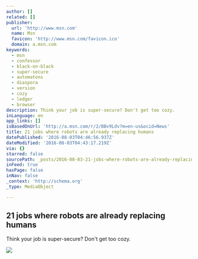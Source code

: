 ```yaml
---
author: []
related: []
publisher:
  url: 'http://www.msn.com'
  name: Msn
  favicon: 'http://www.msn.com/favicon.ico'
  domain: a.msn.com
keywords:
  - msn
  - confessor
  - black-on-black
  - super-secure
  - automatons
  - diaspora
  - version
  - cozy
  - ledger
  - browser
description: Think your job is super-secure? Don't get too cozy.
inLanguage: en
app_links: []
isBasedOnUrl: 'http://a.msn.com/r/2/BBv9Ldv?m=en-us&ocid=News'
title: 21 jobs where robots are already replacing humans
datePublished: '2016-08-03T04:46:56.937Z'
dateModified: '2016-08-03T04:43:17.219Z'
via: {}
starred: false
sourcePath: _posts/2016-08-03-21-jobs-where-robots-are-already-replacing-humans.md
inFeed: true
hasPage: false
inNav: false
_context: 'http://schema.org'
_type: MediaObject

---
```

<article style=""><h1>21 jobs where robots are already replacing humans</h1><p>Think your job is super-secure? Don't get too cozy.</p><img src="http://img-s-msn-com.akamaized.net/tenant/amp/entityid/BBuyNfh.img?h=373&amp;w=624&amp;m=6&amp;q=60&amp;o=t&amp;l=f" /></article>